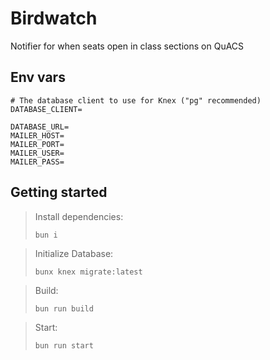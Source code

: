 # Birdwatch
Notifier for when seats open in class sections on QuACS

## Env vars
```env
# The database client to use for Knex ("pg" recommended)
DATABASE_CLIENT=

DATABASE_URL=
MAILER_HOST=
MAILER_PORT=
MAILER_USER=
MAILER_PASS=
```

## Getting started
> Install dependencies:
> 
> `bun i`

> Initialize Database:
> 
> `bunx knex migrate:latest`

> Build:
> 
> `bun run build`

> Start:
> 
> `bun run start`
